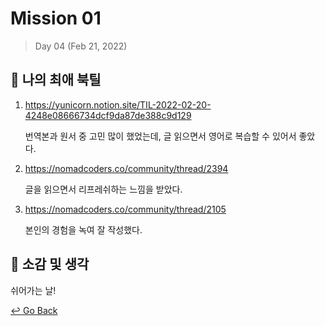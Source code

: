 # Mission 01

> Day 04 (Feb 21, 2022)

## :book: 나의 최애 북틸

1. https://yunicorn.notion.site/TIL-2022-02-20-4248e08666734dcf9da87de388c9d129

   번역본과 원서 중 고민 많이 했었는데, 글 읽으면서 영어로 복습할 수 있어서 좋았다.

2. https://nomadcoders.co/community/thread/2394

   글을 읽으면서 리프레쉬하는 느낌을 받았다.

3. https://nomadcoders.co/community/thread/2105

   본인의 경험을 녹여 잘 작성했다.

## 📌 소감 및 생각

쉬어가는 날!

[↩️ Go Back](https://github.com/lisy0123/Nomadcoders/tree/main/Clean_Code)

